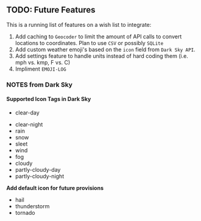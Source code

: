 
## TODO: Future Features   
This is a running list of features on a wish list to integrate:   
1. Add caching to `Geocoder` to limit the amount of API calls to convert locations to coordinates. Plan to use `CSV` or possibly `SQLite`
2. Add custom weather emoji's based on the `icon` field from `Dark Sky API`.
3. Add settings feature to handle units instead of hard coding them (i.e. mph vs. kmp, F vs. C)
4. Impliment `EMOJI-LOG`

### NOTES from Dark Sky 
#### Supported Icon Tags in Dark Sky 

* clear-day  
- clear-night
- rain 
- snow 
- sleet
- wind 
- fog 
- cloudy 
- partly-cloudy-day
- partly-cloudy-night

**Add default icon for future provisions**
- hail
- thunderstorm
- tornado
